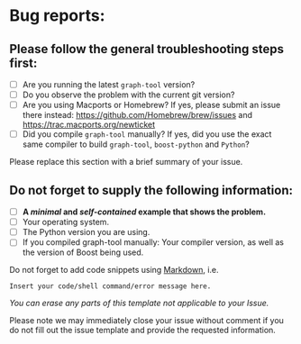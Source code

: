 # Bug reports:

## Please follow the general troubleshooting steps first:

- [ ] Are you running the latest `graph-tool` version?
- [ ] Do you observe the problem with the current git version?
- [ ] Are you using Macports or Homebrew? If yes, please submit an issue there instead: https://github.com/Homebrew/brew/issues and https://trac.macports.org/newticket
- [ ] Did you compile `graph-tool` manually? If yes, did you use the exact same compiler to build `graph-tool`, `boost-python` and `Python`?

Please replace this section with a brief summary of your issue.

## Do **not** forget to supply the following information:

- [ ] **A _minimal_ and _self-contained_ example that shows the problem.**
- [ ] Your operating system.
- [ ] The Python version you are using.
- [ ] If you compiled graph-tool manually: Your compiler version, as well as the version of Boost being used.

Do not forget to add code snippets using [Markdown](/help/user/markdown.md), i.e.

```
Insert your code/shell command/error message here.
```

_You can erase any parts of this template not applicable to your Issue._

Please note we may immediately close your issue without comment if you do not fill out the issue template and provide the requested information.
